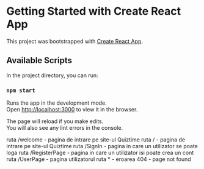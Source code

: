 # Getting Started with Create React App

This project was bootstrapped with [Create React App](https://github.com/facebook/create-react-app).

## Available Scripts

In the project directory, you can run:

### `npm start`

Runs the app in the development mode.\
Open [http://localhost:3000](http://localhost:3000) to view it in the browser.

The page will reload if you make edits.\
You will also see any lint errors in the console.

ruta /welcome - pagina de intrare pe site-ul Quiztime
ruta / - pagina de intrare pe site-ul Quiztime
ruta /SignIn - pagina in care un utilizator se poate loga
ruta /RegisterPage - pagina in care un utilizator isi poate crea un cont
ruta /UserPage - pagina utilizatorul
ruta * - eroarea 404 - page not found
